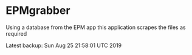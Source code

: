 # EPMgrabber
Using a database from the EPM app this application scrapes the files as required


Latest backup: Sun Aug 25 21:58:01 UTC 2019
